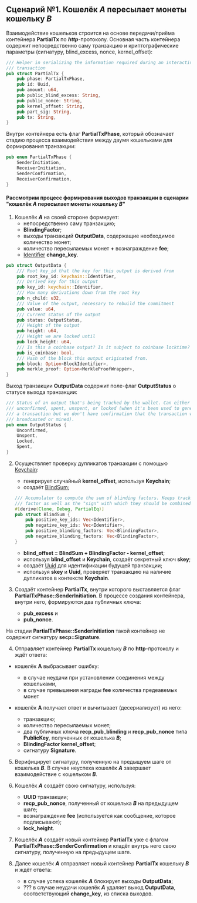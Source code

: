 
## Сценарий №1. Кошелёк ***A*** пересылает монеты кошельку ***B***

Взаимодействие кошельков строится на основе передачи/приёма контейнера **PartialTx** по ***http***-протоколу. Основная часть контейнера содержит непосредственно саму транзакцию и криптографические параметры (сигнатуру, blind_excess, nonce, kernel_offset):

```rust
/// Helper in serializing the information required during an interactive aggsig
/// transaction
pub struct PartialTx {
	pub phase: PartialTxPhase,
	pub id: Uuid,
	pub amount: u64,
	pub public_blind_excess: String,
	pub public_nonce: String,
	pub kernel_offset: String,
	pub part_sig: String,
	pub tx: String,
}
```

Внутри контейнера есть флаг **PartialTxPhase**, который обозначает стадию процесса взаимодействия между двумя кошельками для формирования транзакции:

```rust
pub enum PartialTxPhase {
	SenderInitiation,
	ReceiverInitiation,
	SenderConfirmation,
	ReceiverConfirmation,
}
```

#### Рассмотрим процесс формирования выходов транзакции в сценарии "кошелёк ***A*** пересылает монеты кошельку ***B***"

1. Кошелёк ***A*** на своей стороне формирует:
  	- непосредственно саму транзакцию;
 	- **BlindingFactor**;
 	- выходы транзакций **OutputData**, содержащие необходимое количество монет;
	- количество пересылаемых монет **+** вознаграждение **fee**;
	- [Identifier](https://github.com/beam-mw/grin/blob/master/keychain/src/extkey.rs) **change_key**.

```rust
pub struct OutputData {
	/// Root key_id that the key for this output is derived from
	pub root_key_id: keychain::Identifier,
	/// Derived key for this output
	pub key_id: keychain::Identifier,
	/// How many derivations down from the root key
	pub n_child: u32,
	/// Value of the output, necessary to rebuild the commitment
	pub value: u64,
	/// Current status of the output
	pub status: OutputStatus,
	/// Height of the output
	pub height: u64,
	/// Height we are locked until
	pub lock_height: u64,
	/// Is this a coinbase output? Is it subject to coinbase locktime?
	pub is_coinbase: bool,
	/// Hash of the block this output originated from.
	pub block: Option<BlockIdentifier>,
	pub merkle_proof: Option<MerkleProofWrapper>,
}
``` 
Выход транзакции **OutputData** содержит поле-флаг **OutputStatus** о статусе выхода транзакции:

```rust
/// Status of an output that's being tracked by the wallet. Can either be
/// unconfirmed, spent, unspent, or locked (when it's been used to generate
/// a transaction but we don't have confirmation that the transaction was
/// broadcasted or mined).
pub enum OutputStatus {
	Unconfirmed,
	Unspent,
	Locked,
	Spent,
}
```

2. Осуществляет проверку дупликатов транзакции с помощью [Keychain](https://github.com/beam-mw/grin/blob/master/keychain/src/keychain.rs):
	- генерирует случайный **kernel_offset**, используя **Keychain**;
	- cоздаёт [BlindSum](https://github.com/beam-mw/grin/blob/master/keychain/src/blind.rs);

	```rust
	/// Accumulator to compute the sum of blinding factors. Keeps track of each
	/// factor as well as the "sign" with which they should be combined.
	#[derive(Clone, Debug, PartialEq)]
	pub struct BlindSum {
		pub positive_key_ids: Vec<Identifier>,
		pub negative_key_ids: Vec<Identifier>,
		pub positive_blinding_factors: Vec<BlindingFactor>,
		pub negative_blinding_factors: Vec<BlindingFactor>,
	}
	```
	
	- **blind_offset = BlindSum + BlindingFactor - kernel_offset**;
	- используя **blind_offset** и **Keychain**, создаёт секретный ключ **skey**;
	- создаёт [Uuid](https://ru.wikipedia.org/wiki/UUID) для идентификации будущей транзакции;
	- используя  **skey** и **Uuid**, проверяет транзакцию на наличие дупликатов в контексте **Keychain**.


3. Создаёт контейнер **PartialTx**, внутри которого выставляется флаг **PartialTxPhase::SenderInitiation**. В процессе создания контейнера, внутри него, формируются два публичных ключа:
    - **pub_excess** и 
    - **pub_nonce**.

На стадии **PartialTxPhase::SenderInitiation** такой контейнер не содержит сигнатуру **secp::Signature**.   

4. Отправляет контейнер **PartialTx** кошельку ***B*** по ****http****-протоколу и ждёт ответа:

- кошелёк **A** выбрасывает ошибку: 
    - в случае неудачи при установлении соединения между кошельками, 
    - в случае превышения награды **fee** количества предеавемых монет
    
- кошелёк **A** получает ответ и вычитывает (десериализует) из него:
    - транзакцию;
    - количество пересылаемых монет;
    - два публичных ключа  **recp_pub_blinding** и **recp_pub_nonce** типа **PublicKey**, полученных от кошелька ***B***;
    - **BlindingFactor kernel_offset**;
    - сигнатуру **Signature**.
    
5. Верифицирует сигнатуру, полученную на предыщуем шаге от кошелька ***B***. В случае неуспеха кошелёк ***A*** завершает взаимодействие с кошельком ***B***. 

6. Кошелёк ***A*** создаёт свою сигнатуру, используя:
    - **UUID** транзакции;
    - **recp_pub_nonce**, полученный от кошелька ***B*** на предыдущем шаге;
    - вознаграждение **fee** (используется как сообщение, которое подписывают);
    - **lock_height**.

7. Кошелёк ***A*** создаёт новый контейнер **PartialTx** уже с флагом **PartialTxPhase::SenderConfirmation** и кладёт внутрь него свою сигнатуру, полученную на предыдущем шаге. 

8. Далее кошелёк ***A*** отправляет новый контейнер **PartialTx** кошельку ***B*** и ждёт ответа:

    - в случае успеха кошелёк ***А*** блокирует выходы **OutputData**;
    - ??? в случае неудачи кошелёк ***А*** удаляет выход **OutputData**, соответствующий **change_key**, из списка выходов.

    

